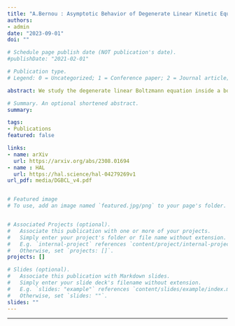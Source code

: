```yaml
---
title: "A.Bernou : Asymptotic Behavior of Degenerate Linear Kinetic Equations with Non-Isothermal Boundary Conditions"
authors:
- admin
date: "2023-09-01"
doi: ""

# Schedule page publish date (NOT publication's date).
#publishDate: "2021-02-01"

# Publication type.
# Legend: 0 = Uncategorized; 1 = Conference paper; 2 = Journal article;

abstract: We study the degenerate linear Boltzmann equation inside a bounded domain with the Maxwell and the Cercignani-Lampis boundary conditions, two generalizations of the diffuse reflection, with variable temperature. This includes a model of relaxation towards a space-dependent steady state. For both boundary conditions, we prove for the first time the existence of a steady state and a rate of convergence towards it without assumptions on the temperature variations. Our results for the Cercignani-Lampis boundary condition make also no hypotheses on the accommodation coefficients. The proven rate is exponential when a control condition on the degeneracy of the collision operator is satisfied, and only polynomial when this assumption is not met, in line with our previous results regarding the free-transport equation. We also provide a precise description of the different convergence rates, including lower bounds, when the steady state is bounded. Our method yields constructive constants.

# Summary. An optional shortened abstract.
summary:

tags:
- Publications
featured: false

links:
- name: arXiv
  url: https://arxiv.org/abs/2308.01694
- name : HAL
  url: https://hal.science/hal-04279269v1
url_pdf: media/DGBCL_v4.pdf


# Featured image
# To use, add an image named `featured.jpg/png` to your page's folder.


# Associated Projects (optional).
#   Associate this publication with one or more of your projects.
#   Simply enter your project's folder or file name without extension.
#   E.g. `internal-project` references `content/project/internal-project/index.md`.
#   Otherwise, set `projects: []`.
projects: []

# Slides (optional).
#   Associate this publication with Markdown slides.
#   Simply enter your slide deck's filename without extension.
#   E.g. `slides: "example"` references `content/slides/example/index.md`.
#   Otherwise, set `slides: ""`.
slides: ""
---
```

---
